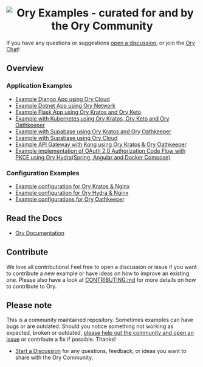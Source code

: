 <h1 align="center"><img src="https://raw.githubusercontent.com/ory/examples/master/_assets/img/banner.svg" alt="Ory Examples - curated for and by the Ory Community"></h1>

If you have any questions or suggestions
[open a discussion](https://github.com/ory/examples/discussions), or join the
[Ory Chat](https://slack.ory.sh/)!

## Overview

### Application Examples

- [Example Django App using Ory Cloud](https://github.com/ory/examples/tree/master/django-ory-cloud)
- [Example Dotnet App using Ory Network](https://github.com/ory/examples/tree/master/dotnet-ory-network)
- [Example Flask App using Ory Kratos and Ory Keto](https://github.com/ory/examples/tree/master/kratos-keto-flask)
- [Example with Kubernetes using Ory Kratos, Ory Keto and Ory Oathkeeper](https://github.com/ory/examples/tree/master/kratos-keto-oathkeeper-k8s)
- [Example with Supabase using Ory Kratos and Ory Oathkeeper](https://github.com/ory/examples/tree/master/kratos-keto-oathkeeper-supabase)
- [Example with Supabase using Ory Cloud](https://github.com/ory/examples/tree/master/supabase-ory-cloud)
- [Example API Gateway with Kong using Ory Kratos & Ory Oathkeeper](https://github.com/ory/examples/tree/master/kratos-oathkeeper-kong)
- [Example implementation of OAuth 2.0 Authorization Code Flow with PKCE using Ory Hydra(Spring, Angular and Docker Compose)](https://github.com/ory/examples/tree/master/ory-hydra-oauth2.0-spring-angular-docker-compose)

### Configuration Examples

- [Example configuration for Ory Kratos & Nginx](https://github.com/ory/examples/tree/master/kratos-nginx)
- [Example configuration for Ory Hydra & Nginx](https://github.com/ory/examples/tree/master/hydra-nginx)
- [Example configurations for Ory Oathkeeper](https://github.com/ory/examples/tree/master/oathkeeper)

## Read the Docs

- [Ory Documentation](https://ory.sh/docs)

## Contribute

We love all contributions! Feel free to open a discussion or issue if you want
to contribute a new example or have ideas on how to improve an existing one.
Please also have a look at
[CONTRIBUTING.md](https://github.com/ory/examples/blob/master/CONTRIBUTING.md)
for more details on how to contribute to Ory.

## Please note

This is a community maintained repository. Sometimes examples can have bugs or
are outdated. Should you notice something not working as expected, broken or
outdated,
[please help out the community and open an issue](https://github.com/ory/examples/issues/new/choose)
or contribute a fix if possible. Thanks!

- [Start a Discussion](https://github.com/ory/examples/discussions) for any
  questions, feedback, or ideas you want to share with the Ory Community.
